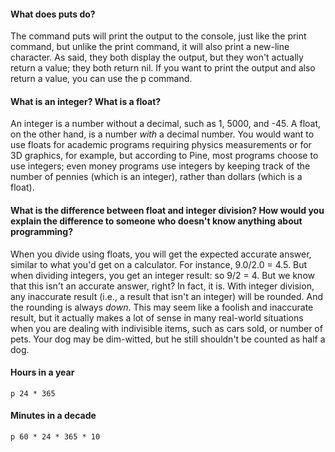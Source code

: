 #### What does puts do?

The command puts will print the output to the console, just like the print command, but unlike the print command, it will also print a new-line character. As said, they both display the output, but they won't actually return a value; they both return nil. If you want to print the output and also return a value, you can use the p command. 

#### What is an integer? What is a float?

An integer is a number without a decimal, such as 1, 5000, and -45. A float, on the other hand, is a number *with* a decimal number. You would want to use floats for academic programs requiring physics measurements or for 3D graphics, for example, but according to Pine, most programs choose to use integers; even money programs use integers by keeping track of the number of pennies (which is an integer), rather than dollars (which is a float).


#### What is the difference between float and integer division? How would you explain the difference to someone who doesn't know anything about programming?

When you divide using floats, you will get the expected accurate answer, similar to what you'd get on a calculator. For instance, 9.0/2.0 = 4.5. But when dividing integers, you get an integer result: so 9/2 = 4. But we know that this isn't an accurate answer, right? In fact, it is. With integer division, any inaccurate result (i.e., a result that isn't an integer) will be rounded. And the rounding is always *down*. This may seem like a foolish and inaccurate result, but it actually makes a lot of sense in many real-world situations when you are dealing with indivisible items, such as cars sold, or number of pets. Your dog may be dim-witted, but he still shouldn't be counted as half a dog.

#### Hours in a year

```
p 24 * 365
``` 

#### Minutes in a decade

```
p 60 * 24 * 365 * 10
```